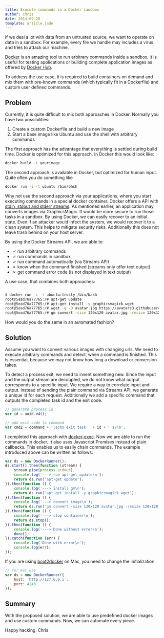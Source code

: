```yaml
---
title: Execute commands in a Docker sandbox
author: chris
date: 2014-09-28
template: article.jade
---
```


If we deal a lot with data from an untrusted source, we want to operate on data in a sandbox. For example, every file we handle may includes a virus and tries to attack our machine. 

[Docker](http://docker.io/) is an amazing tool to run arbitrary commands inside a sandbox. It is useful for testing applications or building complete application images as offered by [Docker Hub](https://registry.hub.docker.com/). 

To address the use case, it is required to build containers on demand and mix them with pre-known commands (which typically fit in a Dockerfile) and custom user defined commands.

## Problem

Currently, it is quite difficult to mix both approaches in Docker. Normally you have two possibilities:

1. Create a custom Dockerfile and build a new image
2. Start a base image like Ubuntu and use the shell with arbitrary commands

The first approach has the advantage that everything is settled during build time. Docker is optimized for this approach. In Docker this would look like:

```bash
docker build -t yourimage .
``` 

The second approach is available in Docker, but optimized for human input. Quite often you do something like

```bash
docker run -i -t ubuntu /bin/bash
``` 

Why not use the second approach via your applications, where you start executing commands in a special docker container. Docker offers a API with [stdin, stdout and stderr streams](https://docs.docker.com/reference/api/docker_remote_api_v1.9/#attach-to-a-container). As mentioned earlier, an application may converts images via GraphicsMagic. It would be more secure to run those tasks in a sandbox. By using Docker, we can easily recover to an initial state. Even if an attacker would infect the system, we would recover it to a clean system. This helps to mitigate security risks. Additionally this does not leave trash behind on your host server.

By using the Docker Streams API, we are able to:

 - ✓ run arbitrary commands
 - ✓ run commands in sandbox
 - ✓ run command automatically (via Streams API)
 - ✗ know when the command finished (streams only offer text output)
 - ✗ get command error code (is not displayed in text output)

A use case, that combines both approaches:

```bash

$ docker run -i -t ubuntu:trusty /bin/bash
root@5ead76a77765:/# apt-get update
root@5ead76a77765:/# apt-get install -y graphicsmagick wget
root@5ead76a77765:/# wget -q -O avatar.jpg https://avatars3.githubusercontent.com/u/1178413?v=2&s=460
root@5ead76a77765:/# gm convert -size 120x120 avatar.jpg -resize 120x120 +profile "*" thumbnail.jpg

```

How would you do the same in an automated fashion?


## Solution

Assume you want to convert various images with changing urls. We need to execute arbitrary commands and detect, when a command is finished. This is essential, because we may not know how long a download or conversion takes. 

To detect a process exit, we need to invent something new. Since the input and the output stream are decoupled, we do not know what output corresponds to a specific input. We require a way to correlate input and output. Instead of sending the plain command via Streams API, we generate a unique id for each request. Additionally we add a specific command that outputs the completed task id and the exit code.

```javascript
// generate process id
var id = uuid.v4();

// add exit code to command
var cmd2 = command + ';echo exit task ' + id + ' $?\n';
```

I completed this approach with [docker-exec](https://github.com/chris-rock/docker-exec). Now we are able to run the commands in docker. It also uses Javascript Promises instead of plain callbacks. This enables us to easily chain commands. The example introduced above can be written as follows:

```javascript
var ds = new DockerRunner();
ds.start().then(function (stream) {
    stream.pipe(process.stdout);
    console.log('---> run apt-get update\n');
    return ds.run('apt-get update');
}).then(function () {
    console.log('---> install gm\n');
    return ds.run('apt-get install -y graphicsmagick wget');
}).then(function () {
    console.log('---> convert image\n');
    return ds.run('gm convert -size 120x120 avatar.jpg -resize 120x120 +profile "*" thumbnail.jpg');
}).then(function () {
    console.log('---> stop container\n');
    return ds.stop();
}).then(function () {
    console.log('---> Done without error\n');
    done();
}).catch(function (err) {
    console.log('Done with error\n');
    console.log(err);
});
```

If you are using [boot2docker](https://github.com/boot2docker/boot2docker) on Mac, you need to change the initialization:

```javascript
// for mac use
var ds = new DockerRunner({
    host: 'http://127.0.0.1',
    port: 4243
});
```

## Summary

With the proposed solution, we are able to use predefined docker images and use custom commands. Now, we can automate every piece.

Happy hacking.
Chris